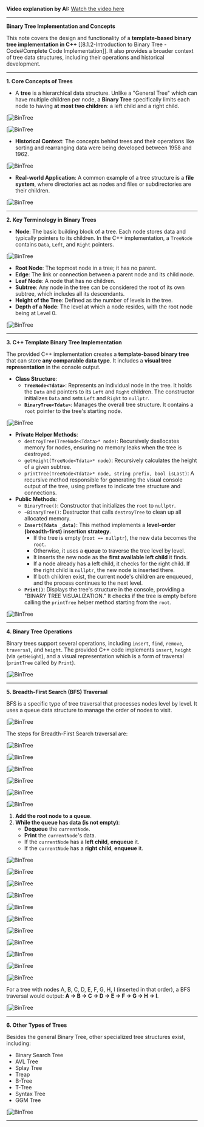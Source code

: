 
**Video explanation by AI:** [Watch the video here](https://notebooklm.google.com/notebook/68a51878-3ce2-4a6e-ba12-62bb4ec9e31e?artifactId=b4fe2798-5b9e-451b-927c-09a446f70627)

---

**Binary Tree Implementation and Concepts**

This note covers the design and functionality of a **template-based binary tree implementation in C++** [[8.1.2-Introduction to Binary Tree - Code#Complete Code Implementation]]. It also provides a broader context of tree data structures, including their operations and historical development.

---
**1. Core Concepts of Trees**

*   A **tree** is a hierarchical data structure. Unlike a "General Tree" which can have multiple children per node, a **Binary Tree** specifically limits each node to having **at most two children**: a left child and a right child.

[![BinTree](G:\DSA\Slides\BinTree-Intro\s3.png)

[![BinTree](G:\DSA\Slides\BinTree-Intro\s5.png)

*   **Historical Context**: The concepts behind trees and their operations like sorting and rearranging data were being developed between 1958 and 1962.

[![BinTree](G:\DSA\Slides\BinTree-Intro\s2.png)

*   **Real-world Application**: A common example of a tree structure is a **file system**, where directories act as nodes and files or subdirectories are their children.

[![BinTree](G:\DSA\Slides\BinTree-Intro\s4.png)

---
**2. Key Terminology in Binary Trees**

*   **Node**: The basic building block of a tree. Each node stores data and typically pointers to its children. In the C++ implementation, a `TreeNode` contains `Data`, `Left`, and `Right` pointers.

[![BinTree](G:\DSA\Slides\BinTree-Intro\s6.png)

*   **Root Node**: The topmost node in a tree; it has no parent.
*   **Edge**: The link or connection between a parent node and its child node.
*   **Leaf Node**: A node that has no children.
*   **Subtree**: Any node in the tree can be considered the root of its own subtree, which includes all its descendants.
*   **Height of the Tree**: Defined as the number of levels in the tree.
*   **Depth of a Node**: The level at which a node resides, with the root node being at Level 0.

[![BinTree](G:\DSA\Slides\BinTree-Intro\s7.png)

---
**3. C++ Template Binary Tree Implementation**

The provided C++ implementation creates a **template-based binary tree** that can store **any comparable data type**. It includes a **visual tree representation** in the console output.

*   **Class Structure**:
    *   **`TreeNode<Tdata>`**: Represents an individual node in the tree. It holds the `Data` and pointers to its `Left` and `Right` children. The constructor initializes `Data` and sets `Left` and `Right` to `nullptr`.
    *   **`BinaryTree<Tdata>`**: Manages the overall tree structure. It contains a `root` pointer to the tree's starting node.

[![BinTree](G:\DSA\Slides\BinTree-Intro\s49.png)

*   **Private Helper Methods**:
    *   `destroyTree(TreeNode<Tdata>* node)`: Recursively deallocates memory for nodes, ensuring no memory leaks when the tree is destroyed.
    *   `getHeight(TreeNode<Tdata>* node)`: Recursively calculates the height of a given subtree.
    *   `printTree(TreeNode<Tdata>* node, string prefix, bool isLast)`: A recursive method responsible for generating the visual console output of the tree, using prefixes to indicate tree structure and connections.
*   **Public Methods**:
    *   `BinaryTree()`: Constructor that initializes the `root` to `nullptr`.
    *   `~BinaryTree()`: Destructor that calls `destroyTree` to clean up all allocated memory.
    *   **`Insert(Tdata _data)`**: This method implements a **level-order (breadth-first) insertion strategy**.
        *   If the tree is empty (`root == nullptr`), the new data becomes the `root`.
        *   Otherwise, it uses a **queue** to traverse the tree level by level.
        *   It inserts the new node as the **first available left child** it finds.
        *   If a node already has a left child, it checks for the right child. If the right child is `nullptr`, the new node is inserted there.
        *   If both children exist, the current node's children are enqueued, and the process continues to the next level.
    *   **`Print()`**: Displays the tree's structure in the console, providing a "BINARY TREE VISUALIZATION." It checks if the tree is empty before calling the `printTree` helper method starting from the `root`.

[![BinTree](G:\DSA\Slides\BinTree-Intro\s50.png)

---
**4. Binary Tree Operations**

Binary trees support several operations, including `insert`, `find`, `remove`, `traversal`, and `height`. The provided C++ code implements `insert`, `height` (via `getHeight`), and a visual representation which is a form of traversal (`printTree` called by `Print`).

[![BinTree](G:\DSA\Slides\BinTree-Intro\s8.png)

---
**5. Breadth-First Search (BFS) Traversal**

BFS is a specific type of tree traversal that processes nodes level by level. It uses a queue data structure to manage the order of nodes to visit.

[![BinTree](G:\DSA\Slides\BinTree-Intro\s9.png)

The steps for Breadth-First Search traversal are:

[![BinTree](G:\DSA\Slides\BinTree-Intro\s10.png)

[![BinTree](G:\DSA\Slides\BinTree-Intro\s11.png)

[![BinTree](G:\DSA\Slides\BinTree-Intro\s12.png)

[![BinTree](G:\DSA\Slides\BinTree-Intro\s13.png)

[![BinTree](G:\DSA\Slides\BinTree-Intro\s14.png)

[![BinTree](G:\DSA\Slides\BinTree-Intro\s15.png)

1.  **Add the root node to a queue**.
2.  **While the queue has data (is not empty)**:
    *   **Dequeue** the `currentNode`.
    *   **Print** the `currentNode`'s data.
    *   If the `currentNode` has a **left child**, **enqueue** it.
    *   If the `currentNode` has a **right child**, **enqueue** it.

[![BinTree](G:\DSA\Slides\BinTree-Intro\s12.png)

[![BinTree](G:\DSA\Slides\BinTree-Intro\s16.png)

[![BinTree](G:\DSA\Slides\BinTree-Intro\s20.png)

[![BinTree](G:\DSA\Slides\BinTree-Intro\s24.png)

[![BinTree](G:\DSA\Slides\BinTree-Intro\s20.png)

[![BinTree](G:\DSA\Slides\BinTree-Intro\s24.png)

[![BinTree](G:\DSA\Slides\BinTree-Intro\s28.png)

[![BinTree](G:\DSA\Slides\BinTree-Intro\s32.png)

[![BinTree](G:\DSA\Slides\BinTree-Intro\s36.png)

[![BinTree](G:\DSA\Slides\BinTree-Intro\s40.png)

[![BinTree](G:\DSA\Slides\BinTree-Intro\s44.png)

For a tree with nodes A, B, C, D, E, F, G, H, I (inserted in that order), a BFS traversal would output: **A -> B -> C -> D -> E -> F -> G -> H -> I**.

[![BinTree](G:\DSA\Slides\BinTree-Intro\s48.png)

---
**6. Other Types of Trees**

Besides the general Binary Tree, other specialized tree structures exist, including:
*   Binary Search Tree
*   AVL Tree
*   Splay Tree
*   Treap
*   B-Tree
*   T-Tree
*   Syntax Tree
*   GGM Tree

[![BinTree](G:\DSA\Slides\BinTree-Intro\s1.png)

---
